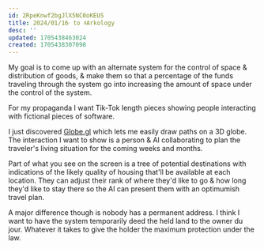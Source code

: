 ```yaml
---
id: 2RpeKnwf2bgJlX5NC0oKEUS
title: 2024/01/16𝄈 to ⯒Arkology
desc: ''
updated: 1705438463024
created: 1705438307098
---
```

My goal is to come up with an alternate system for the control of space & distribution of goods, & make them so that a percentage of the funds traveling through the system go into increasing the amount of space under the control of the system.

For my propaganda I want Tik-Tok length pieces showing people interacting with fictional pieces of software.

I just discovered [Globe.gl](https://globe.gl) which lets me easily draw paths on a 3D globe. The interaction I want to show is a person & AI collaborating to plan the traveler's living situation for the coming weeks and months.

Part of what you see on the screen is a tree of potential destinations with indications of the likely quality of housing that'll be available at each location. They can adjust their rank of where they'd like to go & how long they'd like to stay there so the AI can present them with an optimumish travel plan.

A major difference though is nobody has a permanent address. I think I want to have the system temporarily deed the held land to the owner du jour. Whatever it takes to give the holder the maximum protection under the law.
